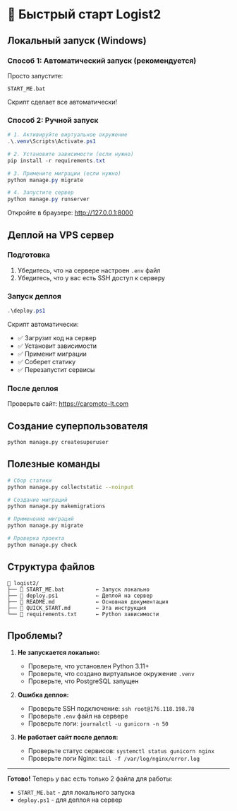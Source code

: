 # 🚀 Быстрый старт Logist2

## Локальный запуск (Windows)

### Способ 1: Автоматический запуск (рекомендуется)

Просто запустите:
```
START_ME.bat
```

Скрипт сделает все автоматически!

### Способ 2: Ручной запуск

```powershell
# 1. Активируйте виртуальное окружение
.\.venv\Scripts\Activate.ps1

# 2. Установите зависимости (если нужно)
pip install -r requirements.txt

# 3. Примените миграции (если нужно)
python manage.py migrate

# 4. Запустите сервер
python manage.py runserver
```

Откройте в браузере: http://127.0.0.1:8000

## Деплой на VPS сервер

### Подготовка

1. Убедитесь, что на сервере настроен `.env` файл
2. Убедитесь, что у вас есть SSH доступ к серверу

### Запуск деплоя

```powershell
.\deploy.ps1
```

Скрипт автоматически:
- ✅ Загрузит код на сервер
- ✅ Установит зависимости
- ✅ Применит миграции
- ✅ Соберет статику
- ✅ Перезапустит сервисы

### После деплоя

Проверьте сайт: https://caromoto-lt.com

## Создание суперпользователя

```bash
python manage.py createsuperuser
```

## Полезные команды

```bash
# Сбор статики
python manage.py collectstatic --noinput

# Создание миграций
python manage.py makemigrations

# Применение миграций
python manage.py migrate

# Проверка проекта
python manage.py check
```

## Структура файлов

```
📁 logist2/
├── 📄 START_ME.bat          ← Запуск локально
├── 📄 deploy.ps1            ← Деплой на сервер
├── 📄 README.md             ← Основная документация
├── 📄 QUICK_START.md        ← Эта инструкция
└── 📄 requirements.txt      ← Python зависимости
```

## Проблемы?

1. **Не запускается локально:**
   - Проверьте, что установлен Python 3.11+
   - Проверьте, что создано виртуальное окружение `.venv`
   - Проверьте, что PostgreSQL запущен

2. **Ошибка деплоя:**
   - Проверьте SSH подключение: `ssh root@176.118.198.78`
   - Проверьте `.env` файл на сервере
   - Проверьте логи: `journalctl -u gunicorn -n 50`

3. **Не работает сайт после деплоя:**
   - Проверьте статус сервисов: `systemctl status gunicorn nginx`
   - Проверьте логи Nginx: `tail -f /var/log/nginx/error.log`

---

**Готово!** Теперь у вас есть только 2 файла для работы:
- `START_ME.bat` - для локального запуска
- `deploy.ps1` - для деплоя на сервер
